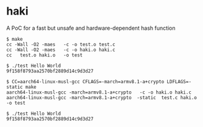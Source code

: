 # haki
A PoC for a fast but unsafe and hardware-dependent hash function

    $ make
    cc -Wall -O2 -maes   -c -o test.o test.c
    cc -Wall -O2 -maes   -c -o haki.o haki.c
    cc   test.o haki.o   -o test

    $ ./test Hello World
    9f158f8793aa2570bf2889d14c9d3d27

    $ CC=aarch64-linux-musl-gcc CFLAGS=-march=armv8.1-a+crypto LDFLAGS=-static make
    aarch64-linux-musl-gcc -march=armv8.1-a+crypto   -c -o haki.o haki.c
    aarch64-linux-musl-gcc -march=armv8.1-a+crypto  -static  test.c haki.o   -o test

    $ ./test Hello World
    9f158f8793aa2570bf2889d14c9d3d27
